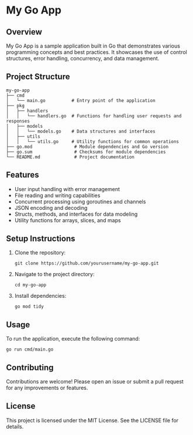 # My Go App

## Overview
My Go App is a sample application built in Go that demonstrates various programming concepts and best practices. It showcases the use of control structures, error handling, concurrency, and data management.

## Project Structure
```
my-go-app
├── cmd
│   └── main.go          # Entry point of the application
├── pkg
│   ├── handlers
│   │   └── handlers.go  # Functions for handling user requests and responses
│   ├── models
│   │   └── models.go    # Data structures and interfaces
│   ├── utils
│   │   └── utils.go     # Utility functions for common operations
├── go.mod                # Module dependencies and Go version
├── go.sum                # Checksums for module dependencies
└── README.md             # Project documentation
```

## Features
- User input handling with error management
- File reading and writing capabilities
- Concurrent processing using goroutines and channels
- JSON encoding and decoding
- Structs, methods, and interfaces for data modeling
- Utility functions for arrays, slices, and maps

## Setup Instructions
1. Clone the repository:
   ```
   git clone https://github.com/yourusername/my-go-app.git
   ```
2. Navigate to the project directory:
   ```
   cd my-go-app
   ```
3. Install dependencies:
   ```
   go mod tidy
   ```

## Usage
To run the application, execute the following command:
```
go run cmd/main.go
```

## Contributing
Contributions are welcome! Please open an issue or submit a pull request for any improvements or features.

## License
This project is licensed under the MIT License. See the LICENSE file for details.
